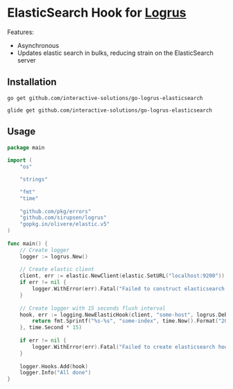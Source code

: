 # ElasticSearch Hook for [Logrus](https://github.com/Sirupsen/logrus)
Features:
- Asynchronous
- Updates elastic search in bulks, reducing strain on the ElasticSearch server

## Installation
`go get github.com/interactive-solutions/go-logrus-elasticsearch`

`glide get github.com/interactive-solutions/go-logrus-elasticsearch`

## Usage
```go
package main
    
import (
    "os"

    "strings"

    "fmt"
    "time"
    
    "github.com/pkg/errors"
    "github.com/sirupsen/logrus"
    "gopkg.in/olivere/elastic.v5"
)
    
func main() {
    // Create logger
    logger := logrus.New()
    
    // Create elastic client
    client, err := elastic.NewClient(elastic.SetURL("localhost:9200"))
    if err != nil {
        logger.WithError(err).Fatal("Failed to construct elasticsearch client")
    }
    
    // Create logger with 15 seconds flush interval
    hook, err := logging.NewElasticHook(client, "some-host", logrus.DebugLevel, func() string {
        return fmt.Sprintf("%s-%s", "some-index", time.Now().Format("2006-01-02"))
    }, time.Second * 15)
    
    if err != nil {
        logger.WithError(err).Fatal("Failed to create elasticsearch hook for logger")
    }
    
    logger.Hooks.Add(hook)
    logger.Info("All done")
}
```
